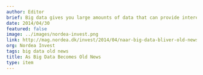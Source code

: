 ```yaml
---
author: Editor
brief: Big data gives you large amounts of data that can provide interesting insights, but typically static. But we live in reality more and more in the direction of data that is constantly moving and changing. We call it streaming data
date: 2014/04/30
featured: false
image: ../images/nordea-invest.png
link: http://mag.nordea.dk/invest/2014/04/naar-big-data-bliver-old-news
org: Nordea Invest
tags: big data old news
title: As Big Data Becomes Old News
type: item
---
```

